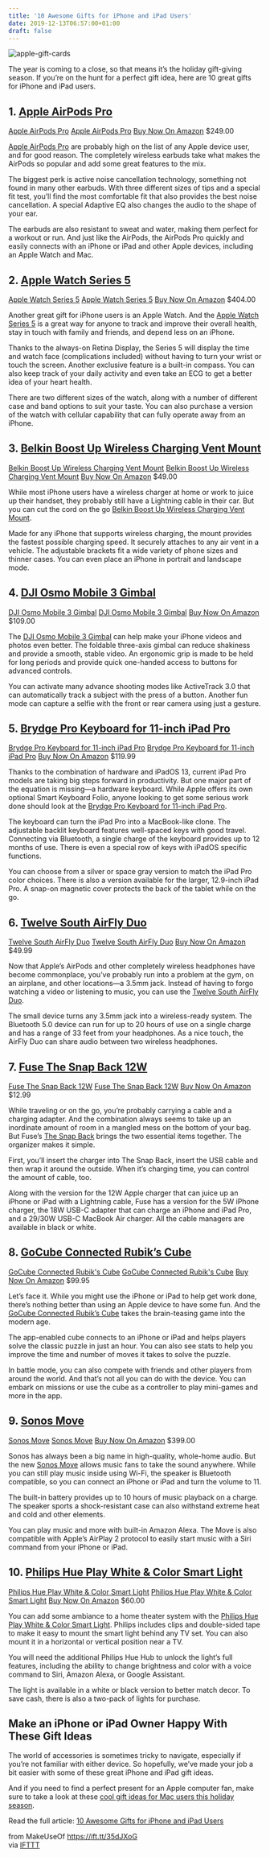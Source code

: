 ```yaml
---
title: '10 Awesome Gifts for iPhone and iPad Users'
date: 2019-12-13T06:57:00+01:00
draft: false
---
```


![apple-gift-cards](https://static.makeuseof.com/wp-content/uploads/2016/12/apple-gift-cards.jpg)

The year is coming to a close, so that means it’s the holiday gift-giving season. If you’re on the hunt for a perfect gift idea, here are 10 great gifts for iPhone and iPad users.

1\. [Apple AirPods Pro](https://www.amazon.com/dp/B07ZPC9QD4)
-------------------------------------------------------------

[Apple AirPods Pro](https://www.amazon.com/Apple-MWP22AM-A-AirPods-Pro/dp/B07ZPC9QD4?SubscriptionId=AKIAIO22DD3AFUSKXUKQ&tag=makeusw-20&linkCode=xm2&camp=2025&creative=165953&creativeASIN=B07ZPC9QD4) [Apple AirPods Pro](https://www.amazon.com/Apple-MWP22AM-A-AirPods-Pro/dp/B07ZPC9QD4?SubscriptionId=AKIAIO22DD3AFUSKXUKQ&tag=makeusw-20&linkCode=xm2&camp=2025&creative=165953&creativeASIN=B07ZPC9QD4) [Buy Now On Amazon](https://www.amazon.com/Apple-MWP22AM-A-AirPods-Pro/dp/B07ZPC9QD4?SubscriptionId=AKIAIO22DD3AFUSKXUKQ&tag=makeusw-20&linkCode=xm2&camp=2025&creative=165953&creativeASIN=B07ZPC9QD4) $249.00

[Apple AirPods Pro](https://www.amazon.com/dp/B07ZPC9QD4) are probably high on the list of any Apple device user, and for good reason. The completely wireless earbuds take what makes the AirPods so popular and add some great features to the mix.

The biggest perk is active noise cancellation technology, something not found in many other earbuds. With three different sizes of tips and a special fit test, you’ll find the most comfortable fit that also provides the best noise cancellation. A special Adaptive EQ also changes the audio to the shape of your ear.

The earbuds are also resistant to sweat and water, making them perfect for a workout or run. And just like the AirPods, the AirPods Pro quickly and easily connects with an iPhone or iPad and other Apple devices, including an Apple Watch and Mac.

2\. [Apple Watch Series 5](https://www.amazon.com/dp/B07XR5T85R)
----------------------------------------------------------------

[Apple Watch Series 5](https://www.amazon.com/Apple-Watch-GPS-44mm-Aluminum/dp/B07XR5T85R?psc=1&SubscriptionId=AKIAIO22DD3AFUSKXUKQ&tag=makeusw-20&linkCode=xm2&camp=2025&creative=165953&creativeASIN=B07XR5T85R) [Apple Watch Series 5](https://www.amazon.com/Apple-Watch-GPS-44mm-Aluminum/dp/B07XR5T85R?psc=1&SubscriptionId=AKIAIO22DD3AFUSKXUKQ&tag=makeusw-20&linkCode=xm2&camp=2025&creative=165953&creativeASIN=B07XR5T85R) [Buy Now On Amazon](https://www.amazon.com/Apple-Watch-GPS-44mm-Aluminum/dp/B07XR5T85R?psc=1&SubscriptionId=AKIAIO22DD3AFUSKXUKQ&tag=makeusw-20&linkCode=xm2&camp=2025&creative=165953&creativeASIN=B07XR5T85R) $404.00

Another great gift for iPhone users is an Apple Watch. And the [Apple Watch Series 5](https://www.amazon.com/dp/B07XR5T85R) is a great way for anyone to track and improve their overall health, stay in touch with family and friends, and depend less on an iPhone.

Thanks to the always-on Retina Display, the Series 5 will display the time and watch face (complications included) without having to turn your wrist or touch the screen. Another exclusive feature is a built-in compass. You can also keep track of your daily activity and even take an ECG to get a better idea of your heart health.

There are two different sizes of the watch, along with a number of different case and band options to suit your taste. You can also purchase a version of the watch with cellular capability that can fully operate away from an iPhone.

3\. [Belkin Boost Up Wireless Charging Vent Mount](https://www.amazon.com/dp/B07RNRHHR6)
----------------------------------------------------------------------------------------

[Belkin Boost Up Wireless Charging Vent Mount](https://www.amazon.com/Belkin-Boost-Wireless-Charging-Mount/dp/B07RNRHHR6?SubscriptionId=AKIAIO22DD3AFUSKXUKQ&tag=makeusw-20&linkCode=xm2&camp=2025&creative=165953&creativeASIN=B07RNRHHR6) [Belkin Boost Up Wireless Charging Vent Mount](https://www.amazon.com/Belkin-Boost-Wireless-Charging-Mount/dp/B07RNRHHR6?SubscriptionId=AKIAIO22DD3AFUSKXUKQ&tag=makeusw-20&linkCode=xm2&camp=2025&creative=165953&creativeASIN=B07RNRHHR6) [Buy Now On Amazon](https://www.amazon.com/Belkin-Boost-Wireless-Charging-Mount/dp/B07RNRHHR6?SubscriptionId=AKIAIO22DD3AFUSKXUKQ&tag=makeusw-20&linkCode=xm2&camp=2025&creative=165953&creativeASIN=B07RNRHHR6) $49.00

While most iPhone users have a wireless charger at home or work to juice up their handset, they probably still have a Lightning cable in their car. But you can cut the cord on the go [Belkin Boost Up Wireless Charging Vent Mount](https://www.amazon.com/dp/B07RNRHHR6).

Made for any iPhone that supports wireless charging, the mount provides the fastest possible charging speed. It securely attaches to any air vent in a vehicle. The adjustable brackets fit a wide variety of phone sizes and thinner cases. You can even place an iPhone in portrait and landscape mode.

4\. [DJI Osmo Mobile 3 Gimbal](https://www.amazon.com/dp/B07RHJ7LWH)
--------------------------------------------------------------------

[DJI Osmo Mobile 3 Gimbal](https://www.amazon.com/DJI-Lightweight-Portable-Stabilizer-Compatible/dp/B07RHJ7LWH?SubscriptionId=AKIAIO22DD3AFUSKXUKQ&tag=makeusw-20&linkCode=xm2&camp=2025&creative=165953&creativeASIN=B07RHJ7LWH) [DJI Osmo Mobile 3 Gimbal](https://www.amazon.com/DJI-Lightweight-Portable-Stabilizer-Compatible/dp/B07RHJ7LWH?SubscriptionId=AKIAIO22DD3AFUSKXUKQ&tag=makeusw-20&linkCode=xm2&camp=2025&creative=165953&creativeASIN=B07RHJ7LWH) [Buy Now On Amazon](https://www.amazon.com/DJI-Lightweight-Portable-Stabilizer-Compatible/dp/B07RHJ7LWH?SubscriptionId=AKIAIO22DD3AFUSKXUKQ&tag=makeusw-20&linkCode=xm2&camp=2025&creative=165953&creativeASIN=B07RHJ7LWH) $109.00

The [DJI Osmo Mobile 3 Gimbal](https://www.amazon.com/dp/B07RHJ7LWH) can help make your iPhone videos and photos even better. The foldable three-axis gimbal can reduce shakiness and provide a smooth, stable video. An ergonomic grip is made to be held for long periods and provide quick one-handed access to buttons for advanced controls.

You can activate many advance shooting modes like ActiveTrack 3.0 that can automatically track a subject with the press of a button. Another fun mode can capture a selfie with the front or rear camera using just a gesture.

5\. [Brydge Pro Keyboard for 11-inch iPad Pro](https://www.amazon.com/dp/B07MTSF94C)
------------------------------------------------------------------------------------

[Brydge Pro Keyboard for 11-inch iPad Pro](https://www.amazon.com/Brydge-Keyboard-Generation-Aluminum-Bluetooth/dp/B07MTSF94C?psc=1&SubscriptionId=AKIAIO22DD3AFUSKXUKQ&tag=makeusw-20&linkCode=xm2&camp=2025&creative=165953&creativeASIN=B07MTSF94C) [Brydge Pro Keyboard for 11-inch iPad Pro](https://www.amazon.com/Brydge-Keyboard-Generation-Aluminum-Bluetooth/dp/B07MTSF94C?psc=1&SubscriptionId=AKIAIO22DD3AFUSKXUKQ&tag=makeusw-20&linkCode=xm2&camp=2025&creative=165953&creativeASIN=B07MTSF94C) [Buy Now On Amazon](https://www.amazon.com/Brydge-Keyboard-Generation-Aluminum-Bluetooth/dp/B07MTSF94C?psc=1&SubscriptionId=AKIAIO22DD3AFUSKXUKQ&tag=makeusw-20&linkCode=xm2&camp=2025&creative=165953&creativeASIN=B07MTSF94C) $119.99

Thanks to the combination of hardware and iPadOS 13, current iPad Pro models are taking big steps forward in productivity. But one major part of the equation is missing—a hardware keyboard. While Apple offers its own optional Smart Keyboard Folio, anyone looking to get some serious work done should look at the [Brydge Pro Keyboard for 11-inch iPad Pro](https://www.amazon.com/dp/B07MTSF94C).

The keyboard can turn the iPad Pro into a MacBook-like clone. The adjustable backlit keyboard features well-spaced keys with good travel. Connecting via Bluetooth, a single charge of the keyboard provides up to 12 months of use. There is even a special row of keys with iPadOS specific functions.

You can choose from a silver or space gray version to match the iPad Pro color choices. There is also a version available for the larger, 12.9-inch iPad Pro. A snap-on magnetic cover protects the back of the tablet while on the go.

6\. [Twelve South AirFly Duo](https://www.amazon.com/dp/B07Z13H4TP)
-------------------------------------------------------------------

[Twelve South AirFly Duo](https://www.amazon.com/Twelve-South-Transmitter-Bluetooth-Headphones/dp/B07Z13H4TP?psc=1&SubscriptionId=AKIAIO22DD3AFUSKXUKQ&tag=makeusw-20&linkCode=xm2&camp=2025&creative=165953&creativeASIN=B07Z13H4TP) [Twelve South AirFly Duo](https://www.amazon.com/Twelve-South-Transmitter-Bluetooth-Headphones/dp/B07Z13H4TP?psc=1&SubscriptionId=AKIAIO22DD3AFUSKXUKQ&tag=makeusw-20&linkCode=xm2&camp=2025&creative=165953&creativeASIN=B07Z13H4TP) [Buy Now On Amazon](https://www.amazon.com/Twelve-South-Transmitter-Bluetooth-Headphones/dp/B07Z13H4TP?psc=1&SubscriptionId=AKIAIO22DD3AFUSKXUKQ&tag=makeusw-20&linkCode=xm2&camp=2025&creative=165953&creativeASIN=B07Z13H4TP) $49.99

Now that Apple’s AirPods and other completely wireless headphones have become commonplace, you’ve probably run into a problem at the gym, on an airplane, and other locations—a 3.5mm jack. Instead of having to forgo watching a video or listening to music, you can use the [Twelve South AirFly Duo](https://www.amazon.com/dp/B07Z13H4TP).

The small device turns any 3.5mm jack into a wireless-ready system. The Bluetooth 5.0 device can run for up to 20 hours of use on a single charge and has a range of 33 feet from your headphones. As a nice touch, the AirFly Duo can share audio between two wireless headphones.

7\. [Fuse The Snap Back 12W](https://www.amazon.com/dp/B07ZHJ8FK5)
------------------------------------------------------------------

[Fuse The Snap Back 12W](https://www.amazon.com/Charger-Winder-Compatible-Chargers-management/dp/B07ZHJ8FK5?psc=1&SubscriptionId=AKIAIO22DD3AFUSKXUKQ&tag=makeusw-20&linkCode=xm2&camp=2025&creative=165953&creativeASIN=B07ZHJ8FK5) [Fuse The Snap Back 12W](https://www.amazon.com/Charger-Winder-Compatible-Chargers-management/dp/B07ZHJ8FK5?psc=1&SubscriptionId=AKIAIO22DD3AFUSKXUKQ&tag=makeusw-20&linkCode=xm2&camp=2025&creative=165953&creativeASIN=B07ZHJ8FK5) [Buy Now On Amazon](https://www.amazon.com/Charger-Winder-Compatible-Chargers-management/dp/B07ZHJ8FK5?psc=1&SubscriptionId=AKIAIO22DD3AFUSKXUKQ&tag=makeusw-20&linkCode=xm2&camp=2025&creative=165953&creativeASIN=B07ZHJ8FK5) $12.99

While traveling or on the go, you’re probably carrying a cable and a charging adapter. And the combination always seems to take up an inordinate amount of room in a mangled mess on the bottom of your bag. But Fuse’s [The Snap Back](https://www.amazon.com/dp/B07ZHJ8FK5) brings the two essential items together. The organizer makes it simple.

First, you’ll insert the charger into The Snap Back, insert the USB cable and then wrap it around the outside. When it’s charging time, you can control the amount of cable, too.

Along with the version for the 12W Apple charger that can juice up an iPhone or iPad with a Lightning cable, Fuse has a version for the 5W iPhone charger, the 18W USB-C adapter that can charge an iPhone and iPad Pro, and a 29/30W USB-C MacBook Air charger. All the cable managers are available in black or white.

8\. [GoCube Connected Rubik’s Cube](https://www.amazon.com/dp/B07W7TGWDR)
-------------------------------------------------------------------------

[GoCube Connected Rubik's Cube](https://www.amazon.com/GoCube-Connected-Smart-Rubiks-Puzzle/dp/B07W7TGWDR?SubscriptionId=AKIAIO22DD3AFUSKXUKQ&tag=makeusw-20&linkCode=xm2&camp=2025&creative=165953&creativeASIN=B07W7TGWDR) [GoCube Connected Rubik's Cube](https://www.amazon.com/GoCube-Connected-Smart-Rubiks-Puzzle/dp/B07W7TGWDR?SubscriptionId=AKIAIO22DD3AFUSKXUKQ&tag=makeusw-20&linkCode=xm2&camp=2025&creative=165953&creativeASIN=B07W7TGWDR) [Buy Now On Amazon](https://www.amazon.com/GoCube-Connected-Smart-Rubiks-Puzzle/dp/B07W7TGWDR?SubscriptionId=AKIAIO22DD3AFUSKXUKQ&tag=makeusw-20&linkCode=xm2&camp=2025&creative=165953&creativeASIN=B07W7TGWDR) $99.95

Let’s face it. While you might use the iPhone or iPad to help get work done, there’s nothing better than using an Apple device to have some fun. And the [GoCube Connected Rubik’s Cube](https://www.amazon.com/dp/B07W7TGWDR) takes the brain-teasing game into the modern age.

The app-enabled cube connects to an iPhone or iPad and helps players solve the classic puzzle in just an hour. You can also see stats to help you improve the time and number of moves it takes to solve the puzzle.

In battle mode, you can also compete with friends and other players from around the world. And that’s not all you can do with the device. You can embark on missions or use the cube as a controller to play mini-games and more in the app.

9\. [Sonos Move](https://www.amazon.com/dp/B07W95RBZM)
------------------------------------------------------

[Sonos Move](https://www.amazon.com/Sonos-Move-Battery-powered-Bluetooth-built-/dp/B07W95RBZM?SubscriptionId=AKIAIO22DD3AFUSKXUKQ&tag=makeusw-20&linkCode=xm2&camp=2025&creative=165953&creativeASIN=B07W95RBZM) [Sonos Move](https://www.amazon.com/Sonos-Move-Battery-powered-Bluetooth-built-/dp/B07W95RBZM?SubscriptionId=AKIAIO22DD3AFUSKXUKQ&tag=makeusw-20&linkCode=xm2&camp=2025&creative=165953&creativeASIN=B07W95RBZM) [Buy Now On Amazon](https://www.amazon.com/Sonos-Move-Battery-powered-Bluetooth-built-/dp/B07W95RBZM?SubscriptionId=AKIAIO22DD3AFUSKXUKQ&tag=makeusw-20&linkCode=xm2&camp=2025&creative=165953&creativeASIN=B07W95RBZM) $399.00

Sonos has always been a big name in high-quality, whole-home audio. But the new [Sonos Move](https://www.amazon.com/dp/B07W95RBZM) allows music fans to take the sound anywhere. While you can still play music inside using Wi-Fi, the speaker is Bluetooth compatible, so you can connect an iPhone or iPad and turn the volume to 11.

The built-in battery provides up to 10 hours of music playback on a charge. The speaker sports a shock-resistant case can also withstand extreme heat and cold and other elements.

You can play music and more with built-in Amazon Alexa. The Move is also compatible with Apple’s AirPlay 2 protocol to easily start music with a Siri command from your iPhone or iPad.

10\. [Philips Hue Play White & Color Smart Light](https://www.amazon.com/dp/B07GX9YG1H)
---------------------------------------------------------------------------------------

[Philips Hue Play White & Color Smart Light](https://www.amazon.com/Philips-Hue-Required-Included-Homekit/dp/B07GX9YG1H?psc=1&SubscriptionId=AKIAIO22DD3AFUSKXUKQ&tag=makeusw-20&linkCode=xm2&camp=2025&creative=165953&creativeASIN=B07GX9YG1H) [Philips Hue Play White & Color Smart Light](https://www.amazon.com/Philips-Hue-Required-Included-Homekit/dp/B07GX9YG1H?psc=1&SubscriptionId=AKIAIO22DD3AFUSKXUKQ&tag=makeusw-20&linkCode=xm2&camp=2025&creative=165953&creativeASIN=B07GX9YG1H) [Buy Now On Amazon](https://www.amazon.com/Philips-Hue-Required-Included-Homekit/dp/B07GX9YG1H?psc=1&SubscriptionId=AKIAIO22DD3AFUSKXUKQ&tag=makeusw-20&linkCode=xm2&camp=2025&creative=165953&creativeASIN=B07GX9YG1H) $60.00

You can add some ambiance to a home theater system with the [Philips Hue Play White & Color Smart Light](https://www.amazon.com/dp/B07GX9YG1H). Philips includes clips and double-sided tape to make it easy to mount the smart light behind any TV set. You can also mount it in a horizontal or vertical position near a TV.

You will need the additional Philips Hue Hub to unlock the light’s full features, including the ability to change brightness and color with a voice command to Siri, Amazon Alexa, or Google Assistant.

The light is available in a white or black version to better match decor. To save cash, there is also a two-pack of lights for purchase.

Make an iPhone or iPad Owner Happy With These Gift Ideas
--------------------------------------------------------

The world of accessories is sometimes tricky to navigate, especially if you’re not familiar with either device. So hopefully, we’ve made your job a bit easier with some of these great iPhone and iPad gift ideas.

And if you need to find a perfect present for an Apple computer fan, make sure to take a look at these [cool gift ideas for Mac users this holiday season](//www.makeuseof.com/tag/cool-gift-ideas-mac-users-holiday/).

Read the full article: [10 Awesome Gifts for iPhone and iPad Users](https://www.makeuseof.com/tag/10-gift-ideas-iphone-ipad-owners/)

  
  
from MakeUseOf https://ift.tt/35dJXoG  
via [IFTTT](https://ifttt.com/?ref=da&site=blogger)